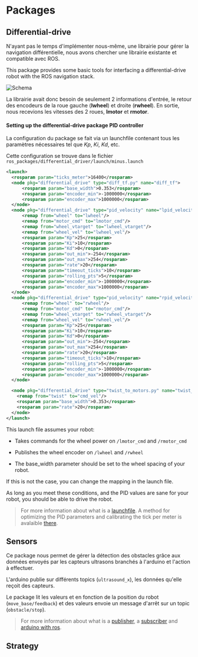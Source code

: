 # Packages

## Differential-drive

N'ayant pas le temps d'implémenter nous-même, une librairie pour gérer la navigation différentielle, nous avons chercher une librairie existante et compatible avec ROS.

This package provides some basic tools for interfacing a differential-drive robot with the ROS navigation stack.

![Schema](http://wiki.ros.org/differential_drive?action=AttachFile&do=get&target=differential_drive_overview.png)

La librairie avait donc besoin de seulement 2 informations d'entrée, le retour des encodeurs de la roue gauche (**lwheel**) et droite (**rwheel**).
En sortie, nous recevions les vitesses des 2 roues, **lmotor** et **rmotor**.

#### Setting up the differential-drive package PID controller

La configuration du package se fait via un launchfile contenant tous les paramètres nécessaires tel que *Kp*, *Ki*, *Kd*, etc.

Cette configuration se trouve dans le fichier `ros_packages/differential_driver/launch/minus.launch`

```xml
<launch>
  <rosparam param="ticks_meter">16400</rosparam>	
  <node pkg="differential_drive" type="diff_tf.py" name="diff_tf">
      <rosparam param="base_width">0.353</rosparam>
      <rosparam param="encoder_min">-1000000</rosparam>
      <rosparam param="encoder_max">1000000</rosparam>
  </node>
  <node pkg="differential_drive" type="pid_velocity" name="lpid_velocity">
      <remap from="wheel" to="lwheel"/>
      <remap from="motor_cmd" to="lmotor_cmd"/>
      <remap from="wheel_vtarget" to="lwheel_vtarget"/>
      <remap from="wheel_vel" to="lwheel_vel"/>
      <rosparam param="Kp">25</rosparam>
      <rosparam param="Ki">10</rosparam>
      <rosparam param="Kd">0</rosparam>
      <rosparam param="out_min">-254</rosparam>
      <rosparam param="out_max">254</rosparam>
      <rosparam param="rate">20</rosparam>
      <rosparam param="timeout_ticks">10</rosparam>
      <rosparam param="rolling_pts">5</rosparam>
      <rosparam param="encoder_min">-1000000</rosparam>
      <rosparam param="encoder_max">1000000</rosparam>
  </node>
  <node pkg="differential_drive" type="pid_velocity" name="rpid_velocity">
      <remap from="wheel" to="rwheel"/>
      <remap from="motor_cmd" to="rmotor_cmd"/>
      <remap from="wheel_vtarget" to="rwheel_vtarget"/>
      <remap from="wheel_vel" to="rwheel_vel"/>
      <rosparam param="Kp">25</rosparam>
      <rosparam param="Ki">10</rosparam>
      <rosparam param="Kd">0</rosparam>
      <rosparam param="out_min">-254</rosparam>
      <rosparam param="out_max">254</rosparam>
      <rosparam param="rate">20</rosparam>
      <rosparam param="timeout_ticks">10</rosparam>
      <rosparam param="rolling_pts">5</rosparam>
      <rosparam param="encoder_min">-1000000</rosparam>
      <rosparam param="encoder_max">1000000</rosparam>
  </node>

  <node pkg="differential_drive" type="twist_to_motors.py" name="twist_to_motors" output="screen">
    <remap from="twist" to="cmd_vel"/>
    <rosparam param="base_width">0.353</rosparam>
    <rosparam param="rate">20</rosparam>
  </node>
</launch>
```

This launch file assumes your robot:

* Takes commands for the wheel power on `/lmotor_cmd` and `/rmotor_cmd`

* Publishes the wheel encoder on `/lwheel` and `/rwheel`

* The base_width parameter should be set to the wheel spacing of your robot.

If this is not the case, you can change the mapping in the launch file.

As long as you meet these conditions, and the PID values are sane for your robot, you should be able to drive the robot.

> For more information about what is a [launchfile](software/ros/basics/launch.html).
A method for optimizing the PID parameters and calibrating the tick per meter is avalaible [there](http://wiki.ros.org/differential_drive/tutorials/setup).

## Sensors

Ce package nous permet de gérer la détection des obstacles grâce aux données envoyés par les capteurs ultrasons branchés à l'arduino et l'action à effectuer.

L'arduino publie sur différents topics (`ultrasound_x`), les données qu'elle reçoit des capteurs.

Le package lit les valeurs et en fonction de la position du robot (`move_base/feedback`) et des valeurs envoie un message d'arrêt sur un topic (`obstacle/stop`).

 > For more information about what is a [publisher](software/ros/basics/pub.html), a [subscriber](software/ros/basics/sub.html) and [arduino with ros](software/ros/arduino/publisher.html).

 ## Strategy
 
